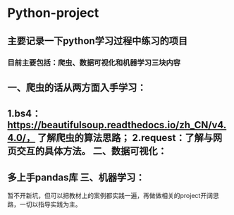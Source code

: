 # Python-project
## 主要记录一下python学习过程中练习的项目
### 目前主要包括：爬虫、数据可视化和机器学习三块内容<br>
一、爬虫的话从两方面入手学习：
-------------------------
 1.bs4：https://beautifulsoup.readthedocs.io/zh_CN/v4.4.0/， 了解爬虫的算法思路；
 2.request：了解与网页交互的具体方法。
二、数据可视化：
---------------
多上手pandas库
三、机器学习：
--------------
暂不开新坑，但可以把教材上的案例都实践一遍，再做做相关的project开阔思路，一切以指导实践为主。
